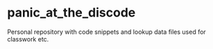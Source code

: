 # panic_at_the_discode
Personal repository with code snippets and lookup data files used for classwork etc. 

